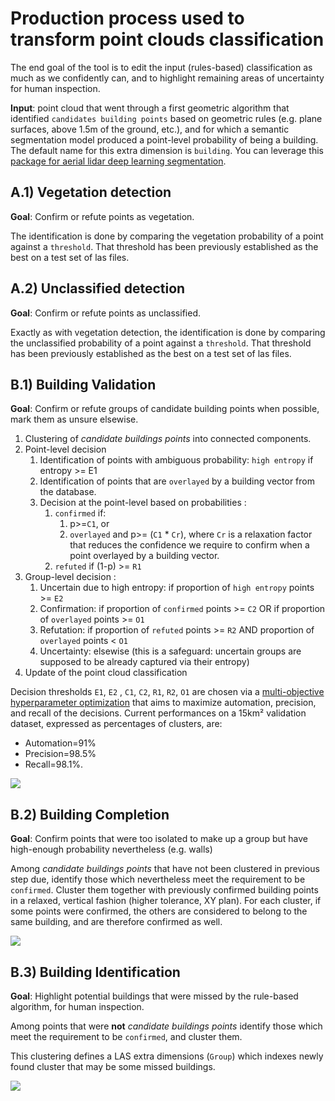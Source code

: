# Production process used to transform point clouds classification

The end goal of the tool is to edit the input (rules-based) classification as much as we confidently can, and to highlight remaining areas of uncertainty for human inspection.

**Input**: point cloud that went through a first geometric algorithm that identified `candidates building points` based on geometric rules (e.g. plane surfaces, above 1.5m of the ground, etc.), and for which a semantic segmentation model produced a point-level probability of being a building. The default name for this extra dimension is `building`. You can leverage this [package for aerial lidar deep learning segmentation](https://github.com/IGNF/lidar-deep-segmentation).

## A.1) Vegetation detection
**Goal**: Confirm or refute points as vegetation.

The identification is done by comparing the vegetation probability  of a point against a `threshold`. That threshold has been previously established as the best on a test set of las files.

## A.2) Unclassified detection
**Goal**: Confirm or refute points as unclassified.

Exactly as with vegetation detection, the identification is done by comparing the unclassified probability of a point against a `threshold`. That threshold has been previously established as the best on a test set of las files.

## B.1) Building Validation

**Goal**: Confirm or refute groups of candidate building points when possible, mark them as unsure elsewise.

1) Clustering of _candidate buildings points_ into connected components.
2) Point-level decision
   1) Identification of points with ambiguous probability: `high entropy` if entropy >= E1 
   2) Identification of points that are `overlayed` by a building vector from the database.
   3) Decision at the point-level based on probabilities : 
      1) `confirmed` if:
         1) p>=`C1`, or
         2) `overlayed` and p>= (`C1` * `Cr`), where `Cr` is a relaxation factor that reduces the confidence we require to confirm when a point overlayed by a building vector. 
      2) `refuted` if (1-p) >= `R1`
3) Group-level decision :
    1) Uncertain due to high entropy: if proportion of `high entropy` points >=  `E2`
    2) Confirmation: if proportion of `confirmed` points >= `C2` OR if proportion of `overlayed` points >= `O1`
    3) Refutation: if proportion of `refuted` points >= `R2` AND proportion of `overlayed` points < `O1`
    4) Uncertainty: elsewise (this is a safeguard: uncertain groups are supposed to be already captured via their entropy)
4) Update of the point cloud classification

Decision thresholds `E1`, `E2` , `C1`, `C2`, `R1`, `R2`, `O1` are chosen via a [multi-objective hyperparameter optimization](/background/thresholds_optimization_process.md) that aims to maximize automation, precision, and recall of the decisions. 
Current performances on a 15km² validation dataset, expressed as percentages of clusters, are:
- Automation=91%
- Precision=98.5%
- Recall=98.1%.

![](/img/LidarBati-BuildingValidationM7.1V2.0.png)

## B.2) Building Completion

**Goal**: Confirm points that were too isolated to make up a group but have high-enough probability nevertheless (e.g. walls)

Among  _candidate buildings points_ that have not been clustered in previous step due, identify those which nevertheless meet the requirement to be `confirmed`.
Cluster them together with previously confirmed building points in a relaxed, vertical fashion (higher tolerance, XY plan).
For each cluster, if some points were confirmed, the others are considered to belong to the same building, and are 
therefore confirmed as well.

![](/img/LidarBati-BuildingCompletion.png)


## B.3) Building Identification

**Goal**: Highlight potential buildings that were missed by the rule-based algorithm, for human inspection. 

Among points that were **not** _candidate buildings points_ identify those which meet the requirement to be `confirmed`, and cluster them.

This clustering defines a LAS extra dimensions (`Group`) which indexes newly found cluster that may be some missed buildings.

![](/img/LidarBati-BuildingIdentification.png)


